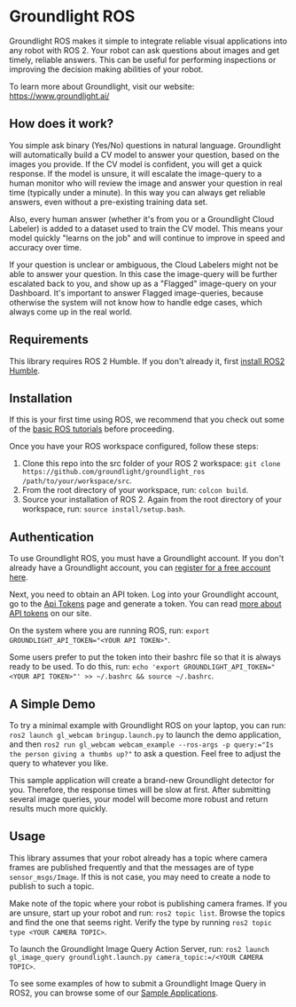 # Groundlight ROS

Groundlight ROS makes it simple to integrate reliable visual applications into any robot with ROS 2. Your robot can ask questions about images and get timely, reliable answers. This can be useful for performing inspections or improving the decision making abilities of your robot. 

To learn more about Groundlight, visit our website: https://www.groundlight.ai/

## How does it work?

You simple ask binary (Yes/No) questions in natural language. Groundlight will automatically build a CV model to answer your question, based on the images you provide.  If the CV model is confident, you will get a quick response. If the model is unsure, it will escalate the image-query to a human monitor who will review the image and answer your question in real time (typically under a minute).  In this way you can always get reliable answers, even without a pre-existing training data set.

Also, every human answer (whether it's from you or a Groundlight Cloud Labeler) is added to a dataset used to train the CV model.  This means your model quickly "learns on the job" and will continue to improve in speed and accuracy over time.

If your question is unclear or ambiguous, the Cloud Labelers might not be able to answer your question.  In this case the image-query will be further escalated back to you, and show up as a "Flagged" image-query on your Dashboard.  It's important to answer Flagged image-queries, because otherwise the system will not know how to handle edge cases, which always come up in the real world.

## Requirements
This library requires ROS 2 Humble. If you don't already it, first [install ROS2 Humble](https://docs.ros.org/en/humble/Installation.html).

## Installation
If this is your first time using ROS, we recommend that you check out some of the [basic ROS tutorials](https://docs.ros.org/en/humble/Tutorials.html) before proceeding.

Once you have your ROS workspace configured, follow these steps:
1. Clone this repo into the src folder of your ROS 2 workspace: `git clone https://github.com/groundlight/groundlight_ros /path/to/your/workspace/src`.
2. From the root directory of your workspace, run: `colcon build`.
3. Source your installation of ROS 2. Again from the root directory of your workspace, run: `source install/setup.bash`.

## Authentication
To use Groundlight ROS, you must have a Groundlight account. If you don't already have a Groundlight account, you can [register for a free account here](https://dashboard.groundlight.ai/). 

Next, you need to obtain an API token. Log into your Groundlight account, go to the [Api Tokens](https://app.groundlight.ai/reef/my-account/api-tokens) page and generate a token. You can read [more about API tokens](https://code.groundlight.ai/python-sdk/docs/getting-started/api-tokens) on our site.

On the system where you are running ROS, run: `export GROUNDLIGHT_API_TOKEN="<YOUR API TOKEN>"`.

Some users prefer to put the token into their bashrc file so that it is always ready to be used. To do this, run: `echo 'export GROUNDLIGHT_API_TOKEN="<YOUR API TOKEN>"' >> ~/.bashrc && source ~/.bashrc`.

## A Simple Demo
To try a minimal example with Groundlight ROS on your laptop, you can run: `ros2 launch gl_webcam bringup.launch.py` to launch the demo application, and then `ros2 run gl_webcam webcam_example --ros-args -p query:="Is the person giving a thumbs up?"` to ask a question. Feel free to adjust the query to whatever you like. 

This sample application will create a brand-new Groundlight detector for you. Therefore, the response times will be slow at first. After submitting several image queries, your model will become more robust and return results much more quickly.

## Usage
This library assumes that your robot already has a topic where camera frames are published frequently and that the messages are of type `sensor_msgs/Image`. If this is not case, you may need to create a node to publish to such a topic.

Make note of the topic where your robot is publishing camera frames. If you are unsure, start up your robot and run: `ros2 topic list`. Browse the topics and find the one that seems right. Verify the type by running `ros2 topic type <YOUR CAMERA TOPIC>`.

To launch the Groundlight Image Query Action Server, run: `ros2 launch gl_image_query groundlight.launch.py camera_topic:=/<YOUR CAMERA TOPIC>`.

To see some examples of how to submit a Groundlight Image Query in ROS2, you can browse some of our [Sample Applications](https://github.com/groundlight/groundlight_ros/tree/main/sample_applications).
